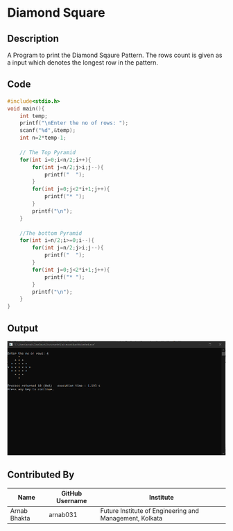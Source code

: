 # Diamond Square

## Description
A Program to print the Diamond Sqaure Pattern. The rows count is given as a input which denotes the longest row in the pattern.

## Code
```c
#include<stdio.h>
void main(){
    int temp;
    printf("\nEnter the no of rows: ");
    scanf("%d",&temp);
    int n=2*temp-1;

    // The Top Pyramid
    for(int i=0;i<n/2;i++){
        for(int j=n/2;j>i;j--){
            printf("  ");
        }
        for(int j=0;j<2*i+1;j++){
            printf("* ");
        }
        printf("\n");
    }

    //The bottom Pyramid
    for(int i=n/2;i>=0;i--){
        for(int j=n/2;j>i;j--){
            printf("  ");
        }
        for(int j=0;j<2*i+1;j++){
            printf("* ");
        }
        printf("\n");
    }
}
```

## Output

![Code Output](./Output.png)

## Contributed By

| Name | GitHub Username | Institute |
| --- | --- | --- |
| Arnab Bhakta | arnab031 | Future Institute of Engineering and Management, Kolkata |
